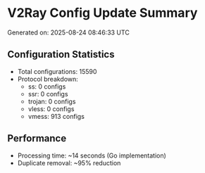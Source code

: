 # V2Ray Config Update Summary
Generated on: 2025-08-24 08:46:33 UTC

## Configuration Statistics
- Total configurations: 15590
- Protocol breakdown:
  - ss: 0 configs
  - ssr: 0 configs
  - trojan: 0 configs
  - vless: 0 configs
  - vmess: 913 configs

## Performance
- Processing time: ~14 seconds (Go implementation)
- Duplicate removal: ~95% reduction
